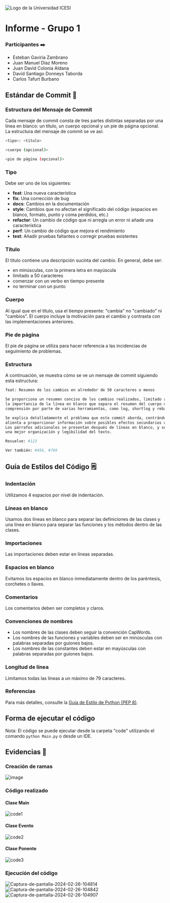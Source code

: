 ![Logo de la Universidad ICESI](https://www.icesi.edu.co/launiversidad/images/La_universidad/logo_icesi.png)
# Informe - Grupo 1

### Participantes ✒️
* Esteban Gaviria Zambrano
* Juan Manuel Díaz Moreno
* Juan David Colonia Aldana
* David Santiago Donneys Taborda
* Carlos Tafurt Burbano

## Estándar de Commit 📌

### Estructura del Mensaje de Commit

Cada mensaje de commit consta de tres partes distintas separadas por una línea en blanco: un título, un cuerpo opcional
y un pie de página opcional. La estructura del mensaje de commit se ve así:

```bash
<tipo>: <título>

<cuerpo (opcional)>

<pie de página (opcional)>
```

### Tipo

Debe ser uno de los siguientes:

- **feat**: Una nueva característica
- **fix**: Una corrección de bug
- **docs**: Cambios en la documentación
- **style**: Cambios que no afectan el significado del código (espacios en blanco, formato, punto y coma perdidos, etc.)
- **refactor**: Un cambio de código que ni arregla un error ni añade una característica
- **perf**: Un cambio de código que mejora el rendimiento
- **test**: Añadir pruebas faltantes o corregir pruebas existentes

### Título

El título contiene una descripción sucinta del cambio. En general, debe ser:

- en minúsculas, con la primera letra en mayúscula
- limitado a 50 caracteres
- comenzar con un verbo en tiempo presente
- no terminar con un punto

### Cuerpo

Al igual que en el título, usa el tiempo presente: "cambia" no "cambiado" ni "cambios". El cuerpo incluye la motivación
para el cambio y contrasta con las implementaciones anteriores.

### Pie de página

El pie de página se utiliza para hacer referencia a las incidencias de seguimiento de problemas.

### Estructura

A continuación, se muestra cómo se ve un mensaje de commit siguiendo esta estructura:

```bash
feat: Resumen de los cambios en alrededor de 50 caracteres o menos

Se proporciona un resumen conciso de los cambios realizados, limitado a unos 72 caracteres aproximadamente. Se enfatiza 
la importancia de la línea en blanco que separa el resumen del cuerpo del mensaje de commit. Esto facilita la 
comprensión por parte de varias herramientas, como log, shortlog y rebase, evitando confusiones.

Se explica detalladamente el problema que este commit aborda, centrándose en el porqué del cambio en lugar del cómo. Se 
alienta a proporcionar información sobre posibles efectos secundarios o consecuencias no intuitivas de la modificación. 
Los párrafos adicionales se presentan después de líneas en blanco, y se aceptan viñetas con una sangría colgante para 
una mejor organización y legibilidad del texto.

Resuelve: #123

Ver también: #456, #789
```

## Guía de Estilos del Código 🗒️

### Indentación

Utilizamos 4 espacios por nivel de indentación.

### Líneas en blanco

Usamos dos líneas en blanco para separar las definiciones de las clases y una línea en blanco para separar las funciones
y los métodos dentro de las clases.

### Importaciones

Las importaciones deben estar en líneas separadas.

### Espacios en blanco

Evitamos los espacios en blanco inmediatamente dentro de los paréntesis, corchetes o llaves.

### Comentarios

Los comentarios deben ser completos y claros.

### Convenciones de nombres

- Los nombres de las clases deben seguir la convención CapWords.
- Los nombres de las funciones y variables deben ser en minúsculas con palabras separadas por guiones bajos.
- Los nombres de las constantes deben estar en mayúsculas con palabras separadas por guiones bajos.

### Longitud de línea

Limitamos todas las líneas a un máximo de 79 caracteres.

### Referencias

Para más detalles, consulte la [Guía de Estilo de Python (PEP 8)](https://recursospython.com/pep8es.pdf).

## Forma de ejecutar el código

Nota: El código se puede ejecutar desde la carpeta "code" utilizando el comando `python Main.py` o desde un IDE.

## Evidencias 📸

### Creación de ramas

<img src="https://i.ibb.co/4jFWLWD/image.png" alt="image" border="0">

### Código realizado

#### Clase Main

<img src="https://i.ibb.co/fxyKRgB/code1.png" alt="code1" border="0">

#### Clase Evento

<img src="https://i.ibb.co/T1Tq3k8/code2.png" alt="code2" border="0">

#### Clase Ponente

<img src="https://i.ibb.co/wMFWW2k/code3.png" alt="code3" border="0">

### Ejecución del código

<img src="https://i.ibb.co/yXjtnmQ/Captura-de-pantalla-2024-02-26-104814.png" alt="Captura-de-pantalla-2024-02-26-104814" border="0">

<img src="https://i.ibb.co/brMq4z6/Captura-de-pantalla-2024-02-26-104842.png" alt="Captura-de-pantalla-2024-02-26-104842" border="0">

<img src="https://i.ibb.co/SJgk9FX/Captura-de-pantalla-2024-02-26-104907.png" alt="Captura-de-pantalla-2024-02-26-104907" border="0">
